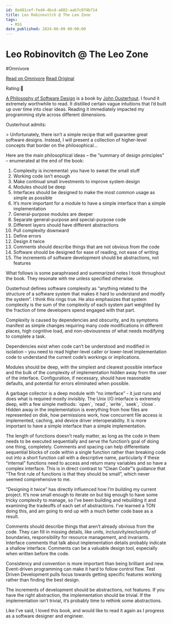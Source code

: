 ```yaml
---
id: 0a481cef-fed4-4bcd-a882-aab7c074b714
title: Leo Robinovitch @ The Leo Zone
tags:
  - RSS
date_published: 2024-06-09 00:00:00
---
```


# Leo Robinovitch @ The Leo Zone
#Omnivore

[Read on Omnivore](https://omnivore.app/me/leo-robinovitch-the-leo-zone-18fff95aab1)
[Read Original](https://theleo.zone/books/a-philosophy-of-software-design/)



Rating:💯

[A Philosophy of Software Design](https:&#x2F;&#x2F;web.stanford.edu&#x2F;~ouster&#x2F;cgi-bin&#x2F;book.php) is a book by [John Ousterhout](https:&#x2F;&#x2F;web.stanford.edu&#x2F;~ouster&#x2F;cgi-bin&#x2F;home.php). I found it extremely worthwhile to read. It distilled certain vague intuitions that I’d built up over time into clear ideas. Reading it immediately impacted my programming style across different dimensions.

Ousterhout admits:

&gt; Unfortunately, there isn’t a simple recipe that will guarantee great software designs. Instead, I will present a collection of higher-level concepts that border on the philosophical…

Here are the main philosophical ideas – the “summary of design principles” – enumerated at the end of the book:

1. Complexity is incremental: you have to sweat the small stuff
2. Working code isn’t enough
3. Make continual small investments to improve system design
4. Modules should be deep
5. Interfaces should be designed to make the most common usage as simple as possible
6. It’s more important for a module to have a simple interface than a simple implementation
7. General-purpose modules are deeper
8. Separate general-purpose and special-purpose code
9. Different layers should have different abstractions
10. Pull complexity downward
11. Define errors
12. Design it twice
13. Comments should describe things that are not obvious from the code
14. Software should be designed for ease of reading, not ease of writing
15. The increments of software development should be abstractions, not features

What follows is some paraphrased and summarized notes I took throughout the book. They resonate with me unless specified otherwise.

Ousterhout defines software complexity as “anything related to the structure of a software system that makes it hard to understand and modify the system”. I think this rings true. He also emphasizes that system complexity is the sum of the complexity of each system part weighted by the fraction of time developers spend engaged with that part.

Complexity is caused by dependencies and obscurity, and its symptoms manifest as simple changes requiring many code modifications in different places, high cognitive load, and non-obviousness of what needs modifying to complete a task.

Dependencies exist when code can’t be understood and modified in isolation – you need to read higher-level caller or lower-level implementation code to understand the current code’s workings or implications.

Modules should be deep, with the simplest and clearest possible interface and the bulk of the complexity of implementation hidden away from the user of the interface. Configuration, if necessary, should have reasonable defaults, and potential for errors eliminated when possible.

A garbage collector is a deep module with “no interface” - it just runs and does what is required mostly invisibly. The Unix I&#x2F;O interface is extremely deep, with a few simple methods: &#x60;open&#x60;, &#x60;read&#x60;, &#x60;write&#x60;, &#x60;seek&#x60;, &#x60;close&#x60;. Hidden away in the implementation is everything from how files are represented on disk, how permissions work, how concurrent file access is implemented, caching, and device driver interoperability. It is more important to have a simple interface than a simple implementation.

The length of functions doesn’t really matter, as long as the code in them needs to be executed sequentially and serve the function’s goal of doing one thing, completely. Comments and spacing can help differentiate sequential blocks of code within a single function rather than breaking code out into a short function call with a descriptive name, particularly if these “internal” functions need to access and return many variables and so have a complex interface. This is in direct contrast to “Clean Code”’s guidance that “The first rule of functions is that they should be small”, which never seemed comprehensive to me.

“Designing it twice” has directly influenced how I’m building my current project. It’s now small enough to iterate on but big enough to have some tricky complexity to manage, so I’ve been building and rebuilding it and examining the tradeoffs of each set of abstractions. I’ve learned a TON doing this, and am going to end up with a much better code base as a result.

Comments should describe things that aren’t already obvious from the code. They can fill in missing details, like units, inclusivity&#x2F;exclusivity of boundaries, responsibility for resource management, and invariants. Interface comments that talk about implementation details probably indicate a shallow interface. Comments can be a valuable design tool, especially when written before the code.

Consistency and convention is more important than being brilliant and new. Event-driven programming can make it hard to follow control flow. Test Driven Development pulls focus towards getting specific features working rather than finding the best design.

The increments of development should be abstractions, not features. If you have the right abstraction, the implementation should be trivial. If the implementation isn’t trivial, it’s probably time to rethink some abstractions.

Like I’ve said, I loved this book, and would like to read it again as I progress as a software designer and engineer.